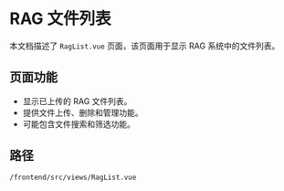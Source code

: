 # RAG 文件列表

本文档描述了 `RagList.vue` 页面，该页面用于显示 RAG 系统中的文件列表。

## 页面功能
*   显示已上传的 RAG 文件列表。
*   提供文件上传、删除和管理功能。
*   可能包含文件搜索和筛选功能。

## 路径
`/frontend/src/views/RagList.vue`
